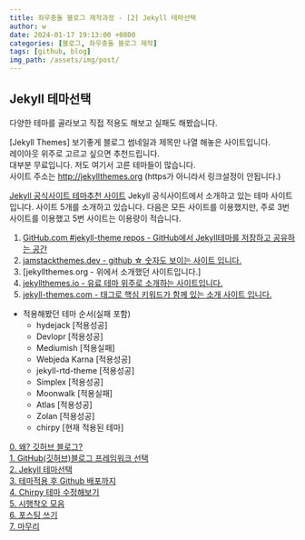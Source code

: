 ```yaml
---
title: 좌우충돌 블로그 제작과정 - [2] Jekyll 테마선택
author: w
date: 2024-01-17 19:13:00 +0800
categories: [블로그, 좌우충돌 블로그 제작]
tags: [github, blog]
img_path: /assets/img/post/
---
```


## Jekyll 테마선택

다양한 테마를 골라보고 직접 적용도 해보고 실패도 해봤습니다.

[Jekyll Themes]
보기좋게 블로그 썸네일과 제목만 나열 해놓은 사이트입니다.<br>
레이아웃 위주로 고르고 싶으면 추천드립니다.<br>
대부분 무료입니다. 저도 여기서 고른 테마들이 많습니다.<br>
사이트 주소는 http://jekyllthemes.org (https가 아니라서 링크설정이 안됩니다.)

[Jekyll 공식사이트 테마추천 사이트](https://jekyllrb.com/docs/themes/)
Jekyll 공식사이트에서 소개하고 있는 테마 사이트 입니다.
사이트 5개를 소개하고 있습니다.
다음은 모든 사이트를 이용했지만, 주로 3번 사이트를 이용했고 5번 사이트는 이용량이 적습니다.

1. [GitHub.com #jekyll-theme repos - GitHub에서 Jekyll테마를 저장하고 공유하는 공간](https://github.com/topics/jekyll-theme)
2. [jamstackthemes.dev - github ☆ 숫자도 보이는 사이트 입니다.](https://jamstackthemes.dev/ssg/jekyll/)
3. [jekyllthemes.org - 위에서 소개했던 사이트입니다.]
4. [jekyllthemes.io - 유료 테마 위주로 소개하는 사이트입니다.](https://jekyllthemes.io/)
5. [jekyll-themes.com - 태그로 핵심 키워드가 함께 있는 소개 사이트 입니다.](https://jekyll-themes.com/)

- 적용해봤던 테마 순서(실패 포함)
  - hydejack [적용성공]
  - Devlopr [적용성공]
  - Mediumish [적용실패]
  - Webjeda Karna [적용성공]
  - jekyll-rtd-theme [적용성공]
  - Simplex [적용성공]
  - Moonwalk [적용실패]
  - Atlas [적용성공]
  - Zolan [적용성공]
  - chirpy [현재 적용된 테마]





[0. 왜? 깃허브 블로그?](/posts/좌우충돌-블로그-제작과정_0/)  
[1. GitHub(깃허브)블로그 프레임워크 선택](/posts/좌우충돌-블로그-제작과정_1/)  
[2. Jekyll 테마선택](/posts/좌우충돌-블로그-제작과정_2/)  
[3. 테마적용 후 Github 배포까지](/posts/좌우충돌-블로그-제작과정_3/)  
[4. Chirpy 테마 수정해보기](/posts/좌우충돌-블로그-제작과정_4/)  
[5. 시행착오 모음](/posts/좌우충돌-블로그-제작과정_5/)  
[6. 포스팅 쓰기](/posts/좌우충돌-블로그-제작과정_6/)  
[7. 마무리](/posts/좌우충돌-블로그-제작과정_7/)